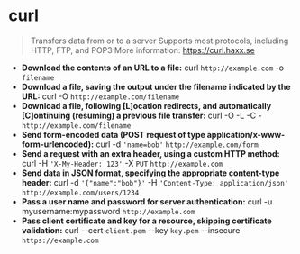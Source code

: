 # curl
> Transfers data from or to a server
> Supports most protocols, including HTTP, FTP, and POP3
> More information: <https://curl.haxx.se>
- **Download the contents of an URL to a file:**
curl `http://example.com` -o `filename`
- **Download a file, saving the output under the filename indicated by the URL:**
curl -O `http://example.com/filename`
- **Download a file, following [L]ocation redirects, and automatically [C]ontinuing (resuming) a previous file transfer:**
curl -O -L -C - `http://example.com/filename`
- **Send form-encoded data (POST request of type application/x-www-form-urlencoded):**
curl -d `'name=bob'` `http://example.com/form`
- **Send a request with an extra header, using a custom HTTP method:**
curl -H `'X-My-Header: 123'` -X `PUT` `http://example.com`
- **Send data in JSON format, specifying the appropriate content-type header:**
curl -d `'{"name":"bob"}'` -H `'Content-Type: application/json'` `http://example.com/users/1234`
- **Pass a user name and password for server authentication:**
curl -u myusername:mypassword `http://example.com`
- **Pass client certificate and key for a resource, skipping certificate validation:**
curl --cert `client.pem` --key `key.pem` --insecure `https://example.com`
